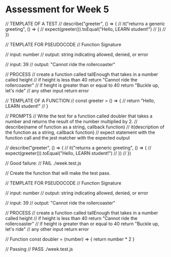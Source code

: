 # Assessment for Week 5

<!--    T   E  M  P  L  A  T   E  #1   -->
// TEMPLATE OF A TEST
// describe("greeter", () => {
//   it("returns a generic greeting", () => {
//     expect(greeter()).toEqual("Hello, LEARN student!")
//   })
// })

<!--    T   E  M  P  L  A  T   E  #2   -->
// TEMPLATE FOR PSEUDOCODE
// Function Signature

// input: number
// output: string indicating allowed, denied, or error

// input: 39
// output: "Cannot ride the rollercoaster"

// PROCESS
// create a function called tallEnough that takes in a number called height
// if height is less than 40 return "Cannot ride the rollercoaster"
// if height is greater than or equal to 40 return "Buckle up, let's ride"
// any other input return error

<!--    T   E  M  P  L  A  T   E  #3   -->
// TEMPLATE OF A FUNCTION
// const greeter = () => {
//   return "Hello, LEARN student!"
// }

<!--  E  X  A  M  P  L  E    F  O  R    T  E  M  P  L  A  T  E    #1  -->

// PROMPTS
// Write the test for a function called doubler that takes a number and returns the result of the number multiplied by 2.
// describe(name of function as a string, callback function)
  // it(description of the function as a string, callback function)
    // expect statement with the function call and the jest matcher with the expected output

// describe("greeter", () => {
//   it("returns a generic greeting", () => {
//     expect(greeter()).toEqual("Hello, LEARN student!")
//   })
// })

// Good failure:
 // FAIL  ./week.test.js

<!--  E  X  A  M  P  L  E    F  O  R    T  E  M  P  L  A  T  E    #2  -->
// Create the function that will make the test pass.

// TEMPLATE FOR PSEUDOCODE
// Function Signature

// input: number
// output: string indicating allowed, denied, or error

// input: 39
// output: "Cannot ride the rollercoaster"

// PROCESS
// create a function called tallEnough that takes in a number called height
// if height is less than 40 return "Cannot ride the rollercoaster"
// if height is greater than or equal to 40 return "Buckle up, let's ride"
// any other input return error

<!--  E  X  A  M  P  L  E    F  O  R    T  E  M  P  L  A  T  E    #3  -->
// Function
  const doubler = (number) => {
    return number * 2
  }

// Passing
//  PASS  ./week.test.js